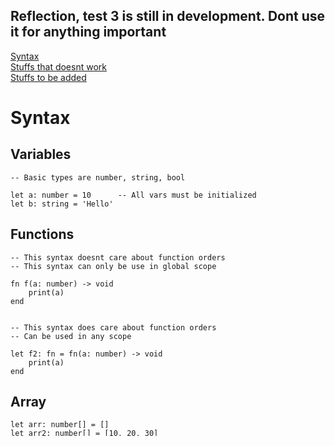 ## Reflection, test 3 is still in development. Dont use it for anything important

[Syntax](#syntax) \
[Stuffs that doesnt work](#stuffs-that-doesnt-work) \
[Stuffs to be added](#stuffs-to-be-added)

# Syntax

## Variables
```
-- Basic types are number, string, bool

let a: number = 10      -- All vars must be initialized
let b: string = 'Hello'
```

## Functions
```
-- This syntax doesnt care about function orders
-- This syntax can only be use in global scope

fn f(a: number) -> void
    print(a)
end


-- This syntax does care about function orders
-- Can be used in any scope

let f2: fn = fn(a: number) -> void
    print(a)
end
```

## Array
```
let arr: number[] = []
let arr2: number[] = [10, 20, 30]
```

## Struct
```
type Vec2 {
    x: number = 0,   -- Must be initialized
    y: number = 0,
}

let vec: Vec2 = {}   -- Structs are initialized like this


-- Struct contain other structs

type Rect {
    pos: Vec2 = {},
    sz: Vec2 = {},

    area: fn = fn() -> number    -- Member functions
        return self.sz.x * self.sz.y
    end
}


-- Inheritance

type RectWithNum from Rect {
    n: number = 10
}
```

# Stuffs that doesnt work

These will get fixed in future versions

Array index doesnt have type checking, and you cant put a function
as array index

```
fn get2() -> number
	return 2
end

let a: number[] = [10, 20, 30, 40]

-- x doesnt exist. But this wont get type checked
print(a[x])

-- This wont work
print(a[get2()])
```

You also cant do something like this
```
type Vec2 {
	x: number = 0,
	y: number = 0
}

fn aaa() -> Vec2
	let v: Vec2 = {}
	v.x = 2
	v.y = 3
	return v
end

-- This wont work
print(aaa().x)
```

# Stuffs to be added
Tuple (multi return) \
continue statement

I may add more to this list later
